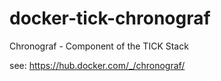# docker-tick-chronograf
Chronograf - Component of the TICK Stack

see: https://hub.docker.com/_/chronograf/
